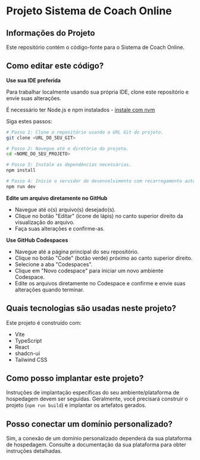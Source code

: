 # Projeto Sistema de Coach Online

## Informações do Projeto

Este repositório contém o código-fonte para o Sistema de Coach Online.

## Como editar este código?

**Use sua IDE preferida**

Para trabalhar localmente usando sua própria IDE, clone este repositório e envie suas alterações.

É necessário ter Node.js e npm instalados - [instale com nvm](https://github.com/nvm-sh/nvm#installing-and-updating)

Siga estes passos:

```sh
# Passo 1: Clone o repositório usando a URL Git do projeto.
git clone <URL_DO_SEU_GIT>

# Passo 2: Navegue até o diretório do projeto.
cd <NOME_DO_SEU_PROJETO>

# Passo 3: Instale as dependências necessárias.
npm install

# Passo 4: Inicie o servidor de desenvolvimento com recarregamento automático e visualização instantânea.
npm run dev
```

**Edite um arquivo diretamente no GitHub**

- Navegue até o(s) arquivo(s) desejado(s).
- Clique no botão "Editar" (ícone de lápis) no canto superior direito da visualização do arquivo.
- Faça suas alterações e confirme-as.

**Use GitHub Codespaces**

- Navegue até a página principal do seu repositório.
- Clique no botão "Code" (botão verde) próximo ao canto superior direito.
- Selecione a aba "Codespaces".
- Clique em "Novo codespace" para iniciar um novo ambiente Codespace.
- Edite os arquivos diretamente no Codespace e confirme e envie suas alterações quando terminar.

## Quais tecnologias são usadas neste projeto?

Este projeto é construído com:

- Vite
- TypeScript
- React
- shadcn-ui
- Tailwind CSS

## Como posso implantar este projeto?

Instruções de implantação específicas do seu ambiente/plataforma de hospedagem devem ser seguidas. Geralmente, você precisará construir o projeto (`npm run build`) e implantar os artefatos gerados.

## Posso conectar um domínio personalizado?

Sim, a conexão de um domínio personalizado dependerá da sua plataforma de hospedagem. Consulte a documentação da sua plataforma para obter instruções detalhadas.
